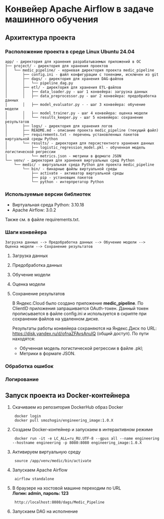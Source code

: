 # Конвейер Apache Airflow в задаче машинного обучения

## Архитектура проекта

### Расположение проекта в среде Linux Ubuntu 24.04

    app/ - директория для хранения разрабатываемых приложений в ОС
    ├── project/ - директория для хранения проектов
    │   └── medic_pipeline/ - корневая директория проекта medic_pipeline
    │       ├── config.ini - файл конфигурации с токенами, исключен из git
    │       ├── dags/ - директория для хранения DAG-файлов
    │       │   └── pipeline_dag.py
    │       ├── etl/ - директория для хранения ETL-файлов
    │       │   ├── data_loader.py - шаг 1 конвейера: загрузка данных
    │       │   ├── data_preprocessor.py - шаг 2 конвейера: предобработка данных
    │       │   ├── model_evaluator.py - - шаг 3 конвейера: обучение модели
    │       │   ├── model_trainer.py - шаг 4 конвейера: оценка модели
    │       │   └── results_keeper.py - шаг 5 конвейера: сохранение результатов
    │       ├── logs/ - директория для хранения логов
    │       ├── README.md - описание проекта medic_pipeline (текущий файл)
    │       ├── requirements.txt - перечень установленных пакетов виртуальной среды Python
    │       └── results/ - директория для персистентного хранения данных
    │           ├── logistic_regression_model.pkl - обученная модель логистической регрессии
    │           └── metrics.json - метрики в формате JSON
    └── venv/ - директория для хранения виртуальных сред Python
        └── medic/ - виртуальная среда Python для проекта medic_pipeline
            └── bin/ - бинарные файлы виртуальной среды
                ├── activate - активатор виртуальной среды
                ├── pip - установщик пакетов
                └── python - интерпретатор Python

### Используемые версии библиотек

- Виртуальная среда Python: 3.10.18
- Apache Airflow: 3.0.2

Также см. в файле requirements.txt.

### Шаги конвейера

    Загрузка данных --> Предобработка данных --> Обучение модели --> Оценка модели --> Сохранение результатов

1. Загрузка данных
2. Предобработка данных
3. Обучение модели
4. Оценка модели
5. Сохранение результатов

   В Яндекс.Cloud было создано приложение **medic_pipeline**. По ClientID приложения запрашивается OAuth-токен. Данный токен прописывается в файле config.ini и используется в скрипте при сохранении файлов на удаленном диске.

   Результаты работы конвейера сохраняются на Яндекс.Диск по URL: https://disk.yandex.ru/d/ofnaZFAvsAnuIQ (общий доступ). По пути находятся:

   - Обученная модель логистической регрессии в файле .pkl;
   - Метрики в формате JSON.

### Обработка ошибок

### Логирование

## Запуск проекта из Docker-контейнера
1. Скачиваем из репозитория DockerHub образ Docker

        docker login
        docker pull smozhogin/engineering_image:1.0.X
3. Создаем Docker-контейнер и запускаем в интерактивном режиме

        docker run -it -e LC_ALL=ru_RU.UTF-8 --gpus all --name engineering --hostname engineering -p 8080:8080 engineering_image:1.0.X
4. Активируем виртуальную среду

        source /app/venv/medic/bin/activate
5. Запускаем Apache Airflow

        airflow standalone
6. В браузере на хостовой машине переходим по URL  
   **Логин: admin, пароль: 123**

        http://localhost:8080/dags/Medic_Pipeline
8. Запускаем DAG на исполнение
